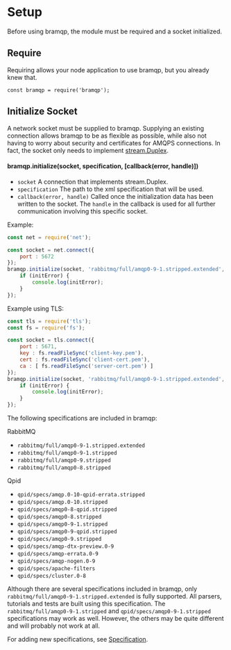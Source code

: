 # Setup

Before using bramqp, the module must be required and a socket initialized.

## Require

Requiring allows your node application to use bramqp, but you already knew that.

`const bramqp = require('bramqp');`

## Initialize Socket

A network socket must be supplied to bramqp. Supplying an existing connection allows bramqp to be as flexible as possible,
while also not having to worry about security and certificates for AMQPS connections.
In fact, the socket only needs to implement [stream.Duplex](https://nodejs.org/api/stream.html#stream_class_stream_duplex).

#### bramqp.initialize(socket, specification, [callback(error, handle)])

- `socket` A connection that implements stream.Duplex.
- `specification` The path to the xml specification that will be used.
- `callback(error, handle)` Called once the initialization data has been written to the socket.
The `handle` in the callback is used for all further communication involving this specific socket.

Example:

```javascript
const net = require('net');

const socket = net.connect({
	port : 5672
});
bramqp.initialize(socket, 'rabbitmq/full/amqp0-9-1.stripped.extended', function(initError, handle) {
	if (initError) {
		console.log(initError);
	}
});
```

Example using TLS:

```javascript
const tls = require('tls');
const fs = require('fs');

const socket = tls.connect({
	port : 5671,
	key : fs.readFileSync('client-key.pem'),
	cert : fs.readFileSync('client-cert.pem'),
	ca : [ fs.readFileSync('server-cert.pem') ]
});
bramqp.initialize(socket, 'rabbitmq/full/amqp0-9-1.stripped.extended', function(initError, handle) {
	if (initError) {
		console.log(initError);
	}
});
```

The following specifications are included in bramqp:

RabbitMQ

- `rabbitmq/full/amqp0-9-1.stripped.extended`
- `rabbitmq/full/amqp0-9-1.stripped`
- `rabbitmq/full/amqp0-9.stripped`
- `rabbitmq/full/amqp0-8.stripped`

Qpid

- `qpid/specs/amqp.0-10-qpid-errata.stripped`
- `qpid/specs/amqp.0-10.stripped`
- `qpid/specs/amqp0-8-qpid.stripped`
- `qpid/specs/amqp0-8.stripped`
- `qpid/specs/amqp0-9-1.stripped`
- `qpid/specs/amqp0-9-qpid.stripped`
- `qpid/specs/amqp0-9.stripped`
- `qpid/specs/amqp-dtx-preview.0-9`
- `qpid/specs/amqp-errata.0-9`
- `qpid/specs/amqp-nogen.0-9`
- `qpid/specs/apache-filters`
- `qpid/specs/cluster.0-8`

Although there are several specifications included in bramqp, only `rabbitmq/full/amqp0-9-1.stripped.extended` is fully supported.
All parsers, tutorials and tests are built using this specification.  The `rabbitmq/full/amqp0-9-1.stripped`  and `qpid/specs/amqp0-9-1.stripped` specifications may work as well.
However, the others may be quite different and will probably not work at all.

For adding new specifications, see [Specification](Specification.md).
